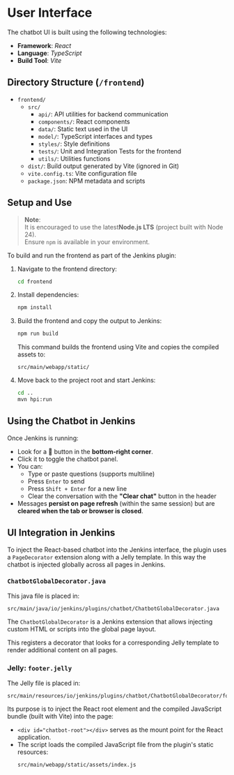 # User Interface

The chatbot UI is built using the following technologies:

- **Framework**: _React_
- **Language**: _TypeScript_
- **Build Tool**: _Vite_

## Directory Structure (`/frontend`)

- `frontend/`
  - `src/`
    - `api/`: API utilities for backend communication
    - `components/`: React components
    - `data/`: Static text used in the UI
    - `model/`: TypeScript interfaces and types
    - `styles/`: Style definitions
    - `tests/`: Unit and Integration Tests for the frontend
    - `utils/`: Utilities functions
  - `dist/`: Build output generated by Vite (ignored in Git)
  - `vite.config.ts`: Vite configuration file
  - `package.json`: NPM metadata and scripts

## Setup and Use
> **Note**:  
> It is encouraged to use the latest**Node.js LTS** (project built with Node 24).  
> Ensure `npm` is available in your environment.

To build and run the frontend as part of the Jenkins plugin:

1. Navigate to the frontend directory:
    ```bash
    cd frontend
    ```

2. Install dependencies:
    ```bash
    npm install
    ```

3. Build the frontend and copy the output to Jenkins:
    ```bash
    npm run build
    ```

    This command builds the frontend using Vite and copies the compiled assets to:

    ```
    src/main/webapp/static/
    ```

4. Move back to the project root and start Jenkins:
    ```bash
    cd ..
    mvn hpi:run
    ```

## Using the Chatbot in Jenkins

Once Jenkins is running:

- Look for a 💬 button in the **bottom-right corner**.
- Click it to toggle the chatbot panel.
- You can:
  - Type or paste questions (supports multiline)
  - Press `Enter` to send
  - Press `Shift + Enter` for a new line
  - Clear the conversation with the **"Clear chat"** button in the header
- Messages **persist on page refresh** (within the same session) but are **cleared when the tab or browser is closed**.

## UI Integration in Jenkins

To inject the React-based chatbot into the Jenkins interface, the plugin uses a `PageDecorator` extension along with a Jelly template. In this way the chatbot is injected globally across all pages in Jenkins.

### `ChatbotGlobalDecorator.java`

This java file is placed in:

```
src/main/java/io/jenkins/plugins/chatbot/ChatbotGlobalDecorator.java
```

The `ChatbotGlobalDecorator` is a Jenkins extension that allows injecting custom HTML or scripts into the global page layout.

This registers a decorator that looks for a corresponding Jelly template to render additional content on all pages.

### Jelly: `footer.jelly`

The Jelly file is placed in:

```
src/main/resources/io/jenkins/plugins/chatbot/ChatbotGlobalDecorator/footer.jelly
```

Its purpose is to inject the React root element and the compiled JavaScript bundle (built with Vite) into the page:

- `<div id="chatbot-root"></div>` serves as the mount point for the React application.
- The script loads the compiled JavaScript file from the plugin's static resources:
  ```
  src/main/webapp/static/assets/index.js
  ```

